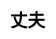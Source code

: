 ---
title: 丈夫
layout: dream_interpretation/kind_single
description: 解梦 - 人物 - 丈夫.
js: []
css: ["css/luck/dream_interpretation/dream_interpretation.css"]
---
